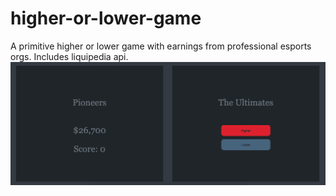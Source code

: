 # higher-or-lower-game
A primitive higher or lower game with earnings from professional esports orgs. Includes liquipedia api.
![ScreenShot](ss.png)
